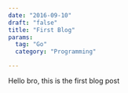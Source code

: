 ```yaml
---
date: "2016-09-10"
draft: "false"
title: "First Blog"
params:
  tag: "Go"
  category: "Programming"

---
```


Hello bro, this is the first blog post  
